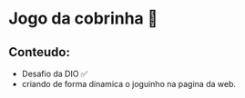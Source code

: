 # Jogo da cobrinha 🐍

## Conteudo:
- Desafio da DIO ✅
- criando de forma dinamica o joguinho na pagina da web.
